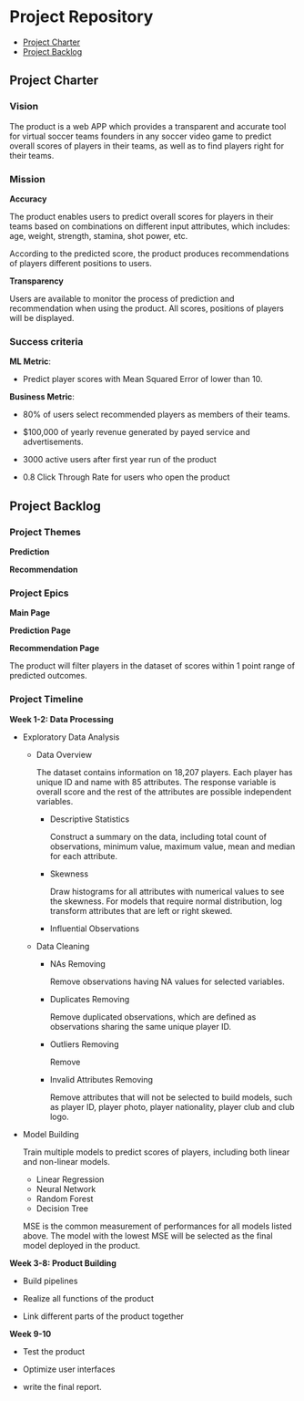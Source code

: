 # Project Repository

<!-- toc -->

- [Project Charter](#project-charter)
- [Project Backlog](#project-backlog)

<!-- tocstop -->

## Project Charter 

### Vision

The product is a web APP which provides a transparent and accurate tool for virtual soccer teams founders in any soccer video game to predict overall scores of players in their teams, as well as to find players right for their teams.

### Mission

**Accuracy**

The product enables users to predict overall scores for players in their teams based on combinations on different input attributes, which includes: age, weight, strength, stamina, shot power, etc.

According to the predicted score, the product produces recommendations of players different positions to users.

**Transparency**

Users are available to monitor the process of prediction and recommendation when using the product. All scores, positions of players will be displayed.

### Success criteria 

**ML Metric**: 

- Predict player scores with Mean Squared Error of  lower than 10. 

**Business Metric**: 

- 80% of users select recommended players as members of their teams.

- $100,000 of yearly revenue generated by payed service and advertisements.

- 3000 active users after first year run of the product

- 0.8 Click Through Rate for users who open the product

## Project Backlog

### Project Themes

**Prediction**

**Recommendation**

### Project Epics

**Main Page**

**Prediction Page**

**Recommendation Page**

The product will filter players in the dataset of scores within 1 point range of predicted outcomes.

### Project Timeline

**Week 1-2: Data Processing**

- Exploratory Data Analysis

  * Data Overview

    The dataset contains information on 18,207 players. Each player has unique ID and name with 85 attributes. The response variable is overall score and the rest of the attributes are possible independent variables.

    + Descriptive Statistics
    
        Construct a summary on the data, including total count of observations, minimum value, maximum value, mean and median for each attribute.
        
    + Skewness
    
      Draw histograms for all attributes with numerical values to see the skewness. For models that require normal distribution, log transform attributes that are left or right skewed.
      
    + Influential Observations

  * Data Cleaning
      
      + NAs Removing
       
         Remove observations having NA values for selected variables. 
         
      + Duplicates Removing
        
        Remove duplicated observations, which are defined as observations sharing the same unique player ID.
        
      + Outliers Removing
      
        Remove
      
      + Invalid Attributes Removing
     
        Remove attributes that will not be selected to build models, such as player ID, player photo, player nationality, player club and club logo.

- Model Building

  Train multiple models to predict scores of players, including both linear and non-linear models. 
  
  * Linear Regression
  * Neural Network
  * Random Forest
  * Decision Tree
  
  MSE is the common measurement of performances for all models listed above. The model with the lowest MSE will be selected as the final model deployed in the product.

**Week 3-8: Product Building**

- Build pipelines

- Realize all functions of the product 

- Link different parts of the product together

**Week 9-10**

- Test the product 

- Optimize user interfaces 

- write the final report.


<!--stackedit_data:
eyJoaXN0b3J5IjpbNjUzMzEzMTcxLC0xODg5MDA5MzQzLC04NT
c3MzAyMDMsODU5NTIxNzgxLC0xMTUyMzI0NDIxLDExNjg5ODYx
OCwtMTI3NTA1ODU4OCwtMTQzMzEwNjgzOCwtMTQ5OTYzNzE0Ni
wtMjI5MDg5MTUxLDE3ODg3OTQwMTYsMTUxOTc2NzA0NCwtOTgy
NTUxNjI0LC04ODUxOTQzNiw1NTQ0NzQ4MzcsMTU3MDEzNTkxMi
wxNzU4MTIzMzk3LDMyODA5MDgyNSw1OTM3MTg4NDIsLTExNDA4
MDkxOTddfQ==
-->